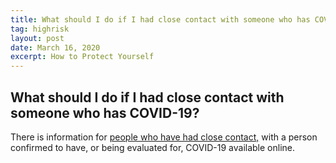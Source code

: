 ```yaml
---
title: What should I do if I had close contact with someone who has COVID-19?
tag: highrisk
layout: post
date: March 16, 2020
excerpt: How to Protect Yourself
---
```


<h2> What should I do if I had close contact with someone who has COVID-19?</h2>

There is information for <a href="https://www.cdc.gov/coronavirus/2019-ncov/hcp/guidance-prevent-spread.html"> people who have had close contact,</a> with a person confirmed to have, or being evaluated for, COVID-19 
available online.


